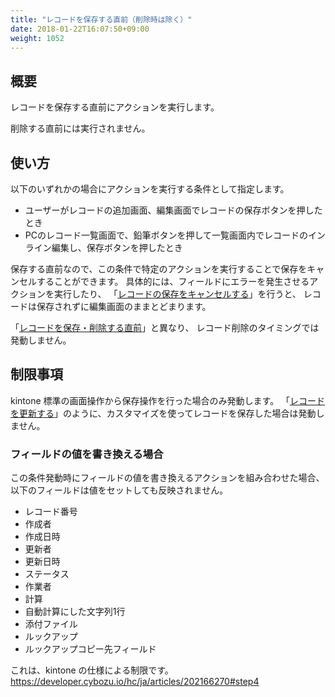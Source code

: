 ```yaml
---
title: "レコードを保存する直前（削除時は除く）"
date: 2018-01-22T16:07:50+09:00
weight: 1052
---
```


## 概要

レコードを保存する直前にアクションを実行します。

削除する直前には実行されません。

## 使い方

以下のいずれかの場合にアクションを実行する条件として指定します。

- ユーザーがレコードの追加画面、編集画面でレコードの保存ボタンを押したとき
- PCのレコード一覧画面で、鉛筆ボタンを押して一覧画面内でレコードのインライン編集し、保存ボタンを押したとき

保存する直前なので、この条件で特定のアクションを実行することで保存をキャンセルすることができます。
具体的には、フィールドにエラーを発生させるアクションを実行したり、
「[レコードの保存をキャンセルする](../../../actions/other/cancel_submit)」を行うと、
レコードは保存されずに編集画面のままとどまります。

「[レコードを保存・削除する直前](../when_record_save/)」と異なり、
レコード削除のタイミングでは発動しません。

## 制限事項

kintone 標準の画面操作から保存操作を行った場合のみ発動します。
「[レコードを更新する](../../../actions/record/update_record/)」のように、カスタマイズを使ってレコードを保存した場合は発動しません。

### フィールドの値を書き換える場合

この条件発動時にフィールドの値を書き換えるアクションを組み合わせた場合、以下のフィールドは値をセットしても反映されません。

- レコード番号
- 作成者
- 作成日時
- 更新者
- 更新日時
- ステータス
- 作業者
- 計算
- 自動計算にした文字列1行
- 添付ファイル
- ルックアップ
- ルックアップコピー先フィールド

これは、kintone の仕様による制限です。
https://developer.cybozu.io/hc/ja/articles/202166270#step4
